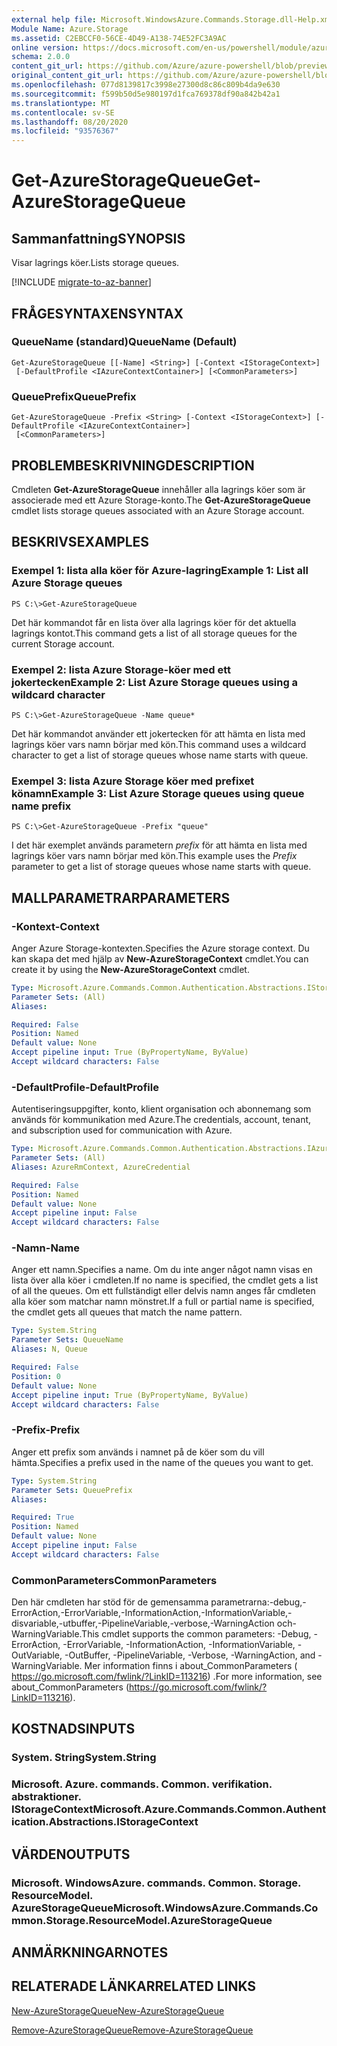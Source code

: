 ```yaml
---
external help file: Microsoft.WindowsAzure.Commands.Storage.dll-Help.xml
Module Name: Azure.Storage
ms.assetid: C2EBCCF0-56CE-4D49-A138-74E52FC3A9AC
online version: https://docs.microsoft.com/en-us/powershell/module/azure.storage/get-azurestoragequeue
schema: 2.0.0
content_git_url: https://github.com/Azure/azure-powershell/blob/preview/src/Storage/Commands.Storage/help/Get-AzureStorageQueue.md
original_content_git_url: https://github.com/Azure/azure-powershell/blob/preview/src/Storage/Commands.Storage/help/Get-AzureStorageQueue.md
ms.openlocfilehash: 077d8139817c3998e27300d8c86c809b4da9e630
ms.sourcegitcommit: f599b50d5e980197d1fca769378df90a842b42a1
ms.translationtype: MT
ms.contentlocale: sv-SE
ms.lasthandoff: 08/20/2020
ms.locfileid: "93576367"
---
```

# <span data-ttu-id="5c2b4-101">Get-AzureStorageQueue</span><span class="sxs-lookup"><span data-stu-id="5c2b4-101">Get-AzureStorageQueue</span></span>

## <span data-ttu-id="5c2b4-102">Sammanfattning</span><span class="sxs-lookup"><span data-stu-id="5c2b4-102">SYNOPSIS</span></span>
<span data-ttu-id="5c2b4-103">Visar lagrings köer.</span><span class="sxs-lookup"><span data-stu-id="5c2b4-103">Lists storage queues.</span></span>

[!INCLUDE [migrate-to-az-banner](../../includes/migrate-to-az-banner.md)]

## <span data-ttu-id="5c2b4-104">FRÅGESYNTAXEN</span><span class="sxs-lookup"><span data-stu-id="5c2b4-104">SYNTAX</span></span>

### <span data-ttu-id="5c2b4-105">QueueName (standard)</span><span class="sxs-lookup"><span data-stu-id="5c2b4-105">QueueName (Default)</span></span>
```
Get-AzureStorageQueue [[-Name] <String>] [-Context <IStorageContext>]
 [-DefaultProfile <IAzureContextContainer>] [<CommonParameters>]
```

### <span data-ttu-id="5c2b4-106">QueuePrefix</span><span class="sxs-lookup"><span data-stu-id="5c2b4-106">QueuePrefix</span></span>
```
Get-AzureStorageQueue -Prefix <String> [-Context <IStorageContext>] [-DefaultProfile <IAzureContextContainer>]
 [<CommonParameters>]
```

## <span data-ttu-id="5c2b4-107">PROBLEMBESKRIVNING</span><span class="sxs-lookup"><span data-stu-id="5c2b4-107">DESCRIPTION</span></span>
<span data-ttu-id="5c2b4-108">Cmdleten **Get-AzureStorageQueue** innehåller alla lagrings köer som är associerade med ett Azure Storage-konto.</span><span class="sxs-lookup"><span data-stu-id="5c2b4-108">The **Get-AzureStorageQueue** cmdlet lists storage queues associated with an Azure Storage account.</span></span>

## <span data-ttu-id="5c2b4-109">BESKRIVS</span><span class="sxs-lookup"><span data-stu-id="5c2b4-109">EXAMPLES</span></span>

### <span data-ttu-id="5c2b4-110">Exempel 1: lista alla köer för Azure-lagring</span><span class="sxs-lookup"><span data-stu-id="5c2b4-110">Example 1: List all Azure Storage queues</span></span>
```
PS C:\>Get-AzureStorageQueue
```

<span data-ttu-id="5c2b4-111">Det här kommandot får en lista över alla lagrings köer för det aktuella lagrings kontot.</span><span class="sxs-lookup"><span data-stu-id="5c2b4-111">This command gets a list of all storage queues for the current Storage account.</span></span>

### <span data-ttu-id="5c2b4-112">Exempel 2: lista Azure Storage-köer med ett jokertecken</span><span class="sxs-lookup"><span data-stu-id="5c2b4-112">Example 2: List Azure Storage queues using a wildcard character</span></span>
```
PS C:\>Get-AzureStorageQueue -Name queue*
```

<span data-ttu-id="5c2b4-113">Det här kommandot använder ett jokertecken för att hämta en lista med lagrings köer vars namn börjar med kön.</span><span class="sxs-lookup"><span data-stu-id="5c2b4-113">This command uses a wildcard character to get a list of storage queues whose name starts with queue.</span></span>

### <span data-ttu-id="5c2b4-114">Exempel 3: lista Azure Storage köer med prefixet könamn</span><span class="sxs-lookup"><span data-stu-id="5c2b4-114">Example 3: List Azure Storage queues using queue name prefix</span></span>
```
PS C:\>Get-AzureStorageQueue -Prefix "queue"
```

<span data-ttu-id="5c2b4-115">I det här exemplet används parametern *prefix* för att hämta en lista med lagrings köer vars namn börjar med kön.</span><span class="sxs-lookup"><span data-stu-id="5c2b4-115">This example uses the *Prefix* parameter to get a list of storage queues whose name starts with queue.</span></span>

## <span data-ttu-id="5c2b4-116">MALLPARAMETRAR</span><span class="sxs-lookup"><span data-stu-id="5c2b4-116">PARAMETERS</span></span>

### <span data-ttu-id="5c2b4-117">-Kontext</span><span class="sxs-lookup"><span data-stu-id="5c2b4-117">-Context</span></span>
<span data-ttu-id="5c2b4-118">Anger Azure Storage-kontexten.</span><span class="sxs-lookup"><span data-stu-id="5c2b4-118">Specifies the Azure storage context.</span></span>
<span data-ttu-id="5c2b4-119">Du kan skapa det med hjälp av **New-AzureStorageContext** cmdlet.</span><span class="sxs-lookup"><span data-stu-id="5c2b4-119">You can create it by using the **New-AzureStorageContext** cmdlet.</span></span>

```yaml
Type: Microsoft.Azure.Commands.Common.Authentication.Abstractions.IStorageContext
Parameter Sets: (All)
Aliases:

Required: False
Position: Named
Default value: None
Accept pipeline input: True (ByPropertyName, ByValue)
Accept wildcard characters: False
```

### <span data-ttu-id="5c2b4-120">-DefaultProfile</span><span class="sxs-lookup"><span data-stu-id="5c2b4-120">-DefaultProfile</span></span>
<span data-ttu-id="5c2b4-121">Autentiseringsuppgifter, konto, klient organisation och abonnemang som används för kommunikation med Azure.</span><span class="sxs-lookup"><span data-stu-id="5c2b4-121">The credentials, account, tenant, and subscription used for communication with Azure.</span></span>

```yaml
Type: Microsoft.Azure.Commands.Common.Authentication.Abstractions.IAzureContextContainer
Parameter Sets: (All)
Aliases: AzureRmContext, AzureCredential

Required: False
Position: Named
Default value: None
Accept pipeline input: False
Accept wildcard characters: False
```

### <span data-ttu-id="5c2b4-122">-Namn</span><span class="sxs-lookup"><span data-stu-id="5c2b4-122">-Name</span></span>
<span data-ttu-id="5c2b4-123">Anger ett namn.</span><span class="sxs-lookup"><span data-stu-id="5c2b4-123">Specifies a name.</span></span>
<span data-ttu-id="5c2b4-124">Om du inte anger något namn visas en lista över alla köer i cmdleten.</span><span class="sxs-lookup"><span data-stu-id="5c2b4-124">If no name is specified, the cmdlet gets a list of all the queues.</span></span>
<span data-ttu-id="5c2b4-125">Om ett fullständigt eller delvis namn anges får cmdleten alla köer som matchar namn mönstret.</span><span class="sxs-lookup"><span data-stu-id="5c2b4-125">If a full or partial name is specified, the cmdlet gets all queues that match the name pattern.</span></span>

```yaml
Type: System.String
Parameter Sets: QueueName
Aliases: N, Queue

Required: False
Position: 0
Default value: None
Accept pipeline input: True (ByPropertyName, ByValue)
Accept wildcard characters: False
```

### <span data-ttu-id="5c2b4-126">-Prefix</span><span class="sxs-lookup"><span data-stu-id="5c2b4-126">-Prefix</span></span>
<span data-ttu-id="5c2b4-127">Anger ett prefix som används i namnet på de köer som du vill hämta.</span><span class="sxs-lookup"><span data-stu-id="5c2b4-127">Specifies a prefix used in the name of the queues you want to get.</span></span>

```yaml
Type: System.String
Parameter Sets: QueuePrefix
Aliases:

Required: True
Position: Named
Default value: None
Accept pipeline input: False
Accept wildcard characters: False
```

### <span data-ttu-id="5c2b4-128">CommonParameters</span><span class="sxs-lookup"><span data-stu-id="5c2b4-128">CommonParameters</span></span>
<span data-ttu-id="5c2b4-129">Den här cmdleten har stöd för de gemensamma parametrarna:-debug,-ErrorAction,-ErrorVariable,-InformationAction,-InformationVariable,-disvariable,-utbuffer,-PipelineVariable,-verbose,-WarningAction och-WarningVariable.</span><span class="sxs-lookup"><span data-stu-id="5c2b4-129">This cmdlet supports the common parameters: -Debug, -ErrorAction, -ErrorVariable, -InformationAction, -InformationVariable, -OutVariable, -OutBuffer, -PipelineVariable, -Verbose, -WarningAction, and -WarningVariable.</span></span> <span data-ttu-id="5c2b4-130">Mer information finns i about_CommonParameters ( https://go.microsoft.com/fwlink/?LinkID=113216) .</span><span class="sxs-lookup"><span data-stu-id="5c2b4-130">For more information, see about_CommonParameters (https://go.microsoft.com/fwlink/?LinkID=113216).</span></span>

## <span data-ttu-id="5c2b4-131">KOSTNADS</span><span class="sxs-lookup"><span data-stu-id="5c2b4-131">INPUTS</span></span>

### <span data-ttu-id="5c2b4-132">System. String</span><span class="sxs-lookup"><span data-stu-id="5c2b4-132">System.String</span></span>

### <span data-ttu-id="5c2b4-133">Microsoft. Azure. commands. Common. verifikation. abstraktioner. IStorageContext</span><span class="sxs-lookup"><span data-stu-id="5c2b4-133">Microsoft.Azure.Commands.Common.Authentication.Abstractions.IStorageContext</span></span>

## <span data-ttu-id="5c2b4-134">VÄRDEN</span><span class="sxs-lookup"><span data-stu-id="5c2b4-134">OUTPUTS</span></span>

### <span data-ttu-id="5c2b4-135">Microsoft. WindowsAzure. commands. Common. Storage. ResourceModel. AzureStorageQueue</span><span class="sxs-lookup"><span data-stu-id="5c2b4-135">Microsoft.WindowsAzure.Commands.Common.Storage.ResourceModel.AzureStorageQueue</span></span>

## <span data-ttu-id="5c2b4-136">ANMÄRKNINGAR</span><span class="sxs-lookup"><span data-stu-id="5c2b4-136">NOTES</span></span>

## <span data-ttu-id="5c2b4-137">RELATERADE LÄNKAR</span><span class="sxs-lookup"><span data-stu-id="5c2b4-137">RELATED LINKS</span></span>

[<span data-ttu-id="5c2b4-138">New-AzureStorageQueue</span><span class="sxs-lookup"><span data-stu-id="5c2b4-138">New-AzureStorageQueue</span></span>](./New-AzureStorageQueue.md)

[<span data-ttu-id="5c2b4-139">Remove-AzureStorageQueue</span><span class="sxs-lookup"><span data-stu-id="5c2b4-139">Remove-AzureStorageQueue</span></span>](./Remove-AzureStorageQueue.md)


